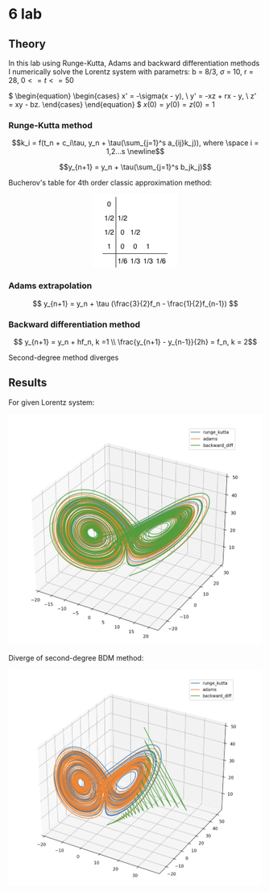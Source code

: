 # 6 lab

## Theory
In this lab using Runge-Kutta, Adams and backward differentiation methods I numerically solve the Lorentz system with parametrs: b = 8/3, $\sigma$ = 10, r = 28, $0 <= t <= 50$

$
\begin{equation}
 \begin{cases}
   x' = -\sigma(x - y),
   \\
   y' = -xz + rx - y,
   \\
   z' = xy - bz.
 \end{cases}
\end{equation}
$
$x(0) = y(0) = z(0) = 1$

### Runge-Kutta method
$$k_i = f(t_n + c_i\tau, y_n + \tau(\sum_{j=1}^s a_{ij}k_j)), where \space i = 1,2...s \newline$$

$$y_{n+1} = y_n + \tau(\sum_{j=1}^s b_jk_j)$$

Bucherov's table for 4th order classic approximation method:
<p align="center">
  <img src="images/runge_kutta.png">
</p>


### Adams extrapolation
$$
y_{n+1} = y_n + \tau (\frac{3}{2}f_n - \frac{1}{2}f_{n-1})
$$

### Backward differentiation method
$$
y_{n+1} = y_n + hf_n, k =1
\\
\frac{y_{n+1} - y_{n-1}}{2h} = f_n, k = 2$$

Second-degree method diverges

## Results
For given Lorentz system:
<p align="center">
  <img src="graphs/explicit.png">
</p>

Diverge of second-degree BDM method:
<p align="center">
  <img src="graphs/diverge.png">
</p>
